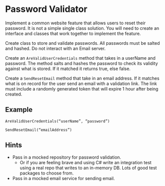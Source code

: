 # Password Validator
Implement a common website feature that allows users to reset their password. It is not a simple single class solution. You will need to create an interface and classes that work together to implement the feature.

Create class to store and validate passwords.
All passwords must be salted and hashed.
Do not interact with an Email server.

Create an `AreValidUserCredentials` method that takes in a userName and password. The method salts and hashes the password to check its validity against what is stored. If it matched it returns true, else false.

Create a `SendResetEmail` method that take in an email address. If it matches what is on record for the user send an email with a validation link. The link must include a randomly generated token that will expire 1 hour after being created.

## Example
`AreValidUserCredentials(“userName”, “password”)`

`SendResetEmail(“emailAddress”)`


## Hints
 - Pass in a mocked repository for password validation.
    - Or if you are feeling brave and using C# write an integration test using a real repo that writes to an in-memory DB. Lots of good test packages to choose from.
 - Pass in a mocked email service for sending email.

